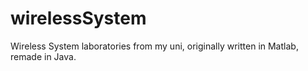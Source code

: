 # wirelessSystem
Wireless System laboratories from my uni, originally written in Matlab, remade in Java.
